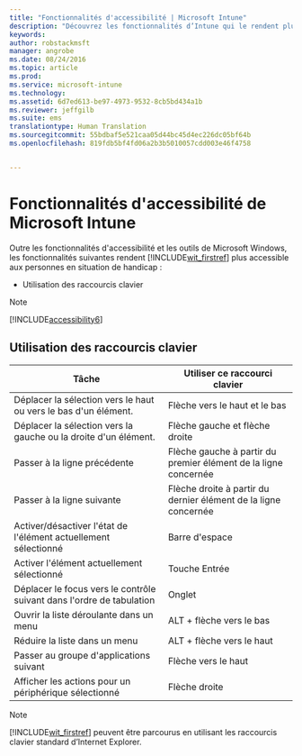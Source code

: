 ```yaml
---
title: "Fonctionnalités d'accessibilité | Microsoft Intune"
description: "Découvrez les fonctionnalités d’Intune qui le rendent plus accessible aux personnes handicapées."
keywords: 
author: robstackmsft
manager: angrobe
ms.date: 08/24/2016
ms.topic: article
ms.prod: 
ms.service: microsoft-intune
ms.technology: 
ms.assetid: 6d7ed613-be97-4973-9532-8cb5bd434a1b
ms.reviewer: jeffgilb
ms.suite: ems
translationtype: Human Translation
ms.sourcegitcommit: 55bdbaf5e521caa05d44bc45d4ec226dc05bf64b
ms.openlocfilehash: 819fdb5bf4fd06a2b3b5010057cdd003e46f4758


---
```


# Fonctionnalités d'accessibilité de Microsoft Intune
Outre les fonctionnalités d'accessibilité et les outils de Microsoft Windows, les fonctionnalités suivantes rendent [!INCLUDE[wit_firstref](./includes/wit_firstref_md.md)] plus accessible aux personnes en situation de handicap :

-   Utilisation des raccourcis clavier

> [!NOTE]
> [!INCLUDE[accessibility6](./includes/accessibility6_md.md)]

## Utilisation des raccourcis clavier

|Tâche|Utiliser ce raccourci clavier|
|--------------|------------------------------|
|Déplacer la sélection vers le haut ou vers le bas d'un élément.|Flèche vers le haut et le bas|
|Déplacer la sélection vers la gauche ou la droite d'un élément.|Flèche gauche et flèche droite|
|Passer à la ligne précédente|Flèche gauche à partir du premier élément de la ligne concernée|
|Passer à la ligne suivante|Flèche droite à partir du dernier élément de la ligne concernée|
|Activer/désactiver l'état de l'élément actuellement sélectionné|Barre d'espace|
|Activer l'élément actuellement sélectionné|Touche Entrée|
|Déplacer le focus vers le contrôle suivant dans l'ordre de tabulation|Onglet|
|Ouvrir la liste déroulante dans un menu|ALT + flèche vers le bas|
|Réduire la liste dans un menu|ALT + flèche vers le haut|
|Passer au groupe d'applications suivant|Flèche vers le haut|
|Afficher les actions pour un périphérique sélectionné|Flèche droite|
> [!NOTE]
> [!INCLUDE[wit_firstref](./includes/wit_firstref_md.md)] peuvent être parcourus en utilisant les raccourcis clavier standard d’Internet Explorer.




<!--HONumber=Aug16_HO4-->


